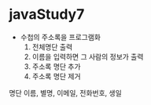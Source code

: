 # javaStudy7

- 수첩의 주소록을 프로그램화
  1) 전체명단 출력
  2) 이름을 입력하면 그 사람의 정보가 출력 
  3) 주소록 명단 추가
  4) 주소록 명단 제거
  
명단
  이름, 별명, 이메일, 전화번호, 생일